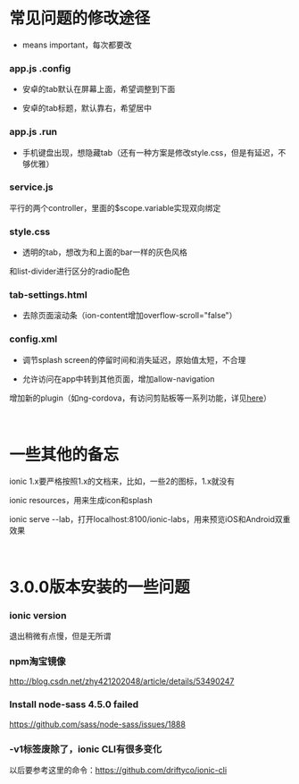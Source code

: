 # 常见问题的修改途径

* means important，每次都要改

### app.js  .config

* 安卓的tab默认在屏幕上面，希望调整到下面

* 安卓的tab标题，默认靠右，希望居中

### app.js  .run

* 手机键盘出现，想隐藏tab（还有一种方案是修改style.css，但是有延迟，不够优雅）

### service.js

平行的两个controller，里面的$scope.variable实现双向绑定

### style.css

* 透明的tab，想改为和上面的bar一样的灰色风格

和list-divider进行区分的radio配色

### tab-settings.html

* 去除页面滚动条（ion-content增加overflow-scroll="false"）

### config.xml

* 调节splash screen的停留时间和消失延迟，原始值太短，不合理

* 允许访问在app中转到其他页面，增加allow-navigation

增加新的plugin（如ng-cordova，有访问剪贴板等一系列功能，详见[here](https://www.thepolyglotdeveloper.com/2015/01/access-native-device-clipboard-ionic-framework/)）

<br/>

# 一些其他的备忘

ionic 1.x要严格按照1.x的文档来，比如，一些2的图标，1.x就没有

ionic resources，用来生成icon和splash

ionic serve --lab，打开localhost:8100/ionic-labs，用来预览iOS和Android双重效果

<br/>

# 3.0.0版本安装的一些问题

### ionic version

退出稍微有点慢，但是无所谓

### npm淘宝镜像

http://blog.csdn.net/zhy421202048/article/details/53490247

### Install node-sass 4.5.0 failed

https://github.com/sass/node-sass/issues/1888

### -v1标签废除了，ionic CLI有很多变化

以后要参考这里的命令：https://github.com/driftyco/ionic-cli
